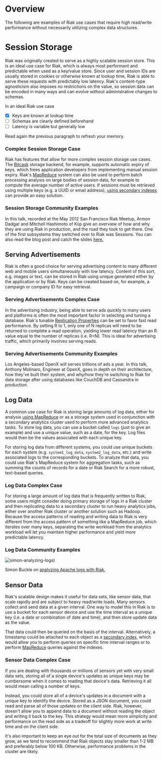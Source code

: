<!--
{
"name" : "high-read-write",
"version" : "0.1",
"title" : "Riak Use Cases: High Read/Write, Simple Applications",
"description" : "TBD.",
"freshnessDate" : 2015-07-30,
"homepage" :   "http://docs.basho.com/riak/latest/dev/data-modeling/",
"canonicalSource" : "http://docs.basho.com/riak/latest/dev/data-modeling/",
"license" : "All Rights Reserved"
}
-->
<!-- @section -->
# Overview

The following are examples of Riak use cases that require high read/write performance without necessarily utilizing complex data structures.

<!-- @section -->

# Session Storage

Riak was originally created to serve as a highly scalable session store. This is an ideal use case for Riak, which is always most performant and predictable when used as a key/value store. Since user and session IDs are usually stored in cookies or otherwise known at lookup time, Riak is able to serve these requests with predictably low latency. Riak's content-type agnosticism also imposes no restrictions on the value, so session data can be encoded in many ways and can evolve without administrative changes to schemas.

<!-- @multipleChoice -->

In an ideal Riak use case

- [X] Keys are known at lookup time
- [ ] Schemas are clearly defined beforehand
- [ ] Latency is variable but generally low

Read again the previous paragraph to refresh your memory.

<!-- @end -->

### Complex Session Storage Case

Riak has features that allow for more complex session storage use cases. The [Bitcask](http://docs.basho.com/riak/latest/ops/advanced/backends/bitcask/) storage backend, for example, supports automatic expiry of keys, which frees application developers from implementing manual session expiry. Riak's [MapReduce](http://docs.basho.com/riak/latest/dev/using/mapreduce/) system can also be used to perform batch processing analysis on large bodies of session data, for example to compute the average number of active users. If sessions must be retrieved using multiple keys (e.g. a UUID or email address), [using secondary indexes](http://docs.basho.com/riak/latest/dev/using/2i/) can provide an easy solution.

### Session Storage Community Examples

<!-- @asset, "contentType": "outlearn/video", "provider": "vimeo", "url": "https://player.vimeo.com/video/42744689"  -->

In this talk, recorded at the May 2012 San Francisco Riak Meetup, Armon Dadgar and Mitchell Hashimoto of Kiip give an overview of how and why they are using Riak in production, and the road they took to get there. One of the first subsystems they switched over to Riak was Sessions. You can also read the blog post and catch the slides [here.](http://basho.com/blog/technical/2012/05/25/Scaling-Riak-At-Kiip/)

 <!-- @task, "hasDeliverable" : true, "text" : "Watch the video \"Scaling Riak at Kiip\" and write a short summary of those points in the video that matter most to you. Submit your summary here."-->

<!-- @section -->

## Serving Advertisements

Riak is often a good choice for serving advertising content to many different web and mobile users simultaneously with low latency. Content of this sort, e.g. images or text, can be stored in Riak using unique generated either by the application or by Riak. Keys can be created based on, for example, a campaign or company ID for easy retrieval.

### Serving Advertisements Complex Case

In the advertising industry, being able to serve ads quickly to many users and platforms is often the most important factor in selecting and tuning a database. Riak's tunable [Replication Properties](http://docs.basho.com/riak/latest/dev/advanced/replication-properties/) can be set to favor fast read performance. By setting R to 1, only one of N replicas will need to be returned to complete a read operation, yielding lower read latency than an R value equal to the number of replicas (i.e. R=N). This is ideal for advertising traffic, which primarily involves serving reads.

### Serving Advertisements Community Examples

<!-- @asset, "contentType": "outlearn/video", "provider": "vimeo", "url": "https://player.vimeo.com/video/49775483" -->

Los Angeles-based OpenX will serves trillions of ads a year. In this talk, Anthony Molinaro, Engineer at OpenX, goes in depth on their architecture, how they’ve built their system, and why/how they’re switching to Riak for data storage after using databases like CouchDB and Cassandra in production.

 <!-- @task, "hasDeliverable" : true, "text" : "Watch the video \"Riak at OpenX\" and write a short summary of those points in the video that matter most to you. Submit your summary here."-->

<!-- @section -->

## Log Data

A common use case for Riak is storing large amounts of log data, either for analysis [using MapReduce](http://docs.basho.com/riak/latest/dev/using/mapreduce/) or as a storage system used in conjunction with a secondary analytics cluster used to perform more advanced analytics tasks. To store log data, you can use a bucket called `logs` (just to give an example) and use a unique value, such as a date, for the key. Log files would then be the values associated with each unique key.

For storing log data from different systems, you could use unique buckets for each system (e.g. `system1_log_data`, `system2_log_data`, etc.) and write associated logs to the corresponding buckets. To analyze that data, you could use Riak's MapReduce system for aggregation tasks, such as summing the counts of records for a date or Riak Search for a more robust, text-based queries.

### Log Data Complex Case

For storing a large amount of log data that is frequently written to Riak, some users might consider doing primary storage of logs in a Riak cluster and then replicating data to a secondary cluster to run heavy analytics jobs, either over another Riak cluster or another solution such as Hadoop. Because the access patterns of reading and writing data to Riak is very different from the access pattern of something like a MapReduce job, which iterates over many keys, separating the write workload from the analytics workload will let you maintain higher performance and yield more predictable latency.

### Log Data Community Examples

![simon-analyzing-logs)](http://docs.basho.com/shared/2.1.1/images/simon-analyzing-logs.png)

Simon Buckle on [analyzing Apache logs with Riak.](http://www.simonbuckle.com/2011/08/27/analyzing-apache-logs-with-riak/)

 <!-- @task, "hasDeliverable" : true, "text" : "Read the article about \"Analyzing Apache logs with Riak\" and write a short summary of those points in the article that matter most to you. Submit your summary here."-->
 
<!-- @section -->

## Sensor Data

Riak's scalable design makes it useful for data sets, like sensor data, that scale rapidly and are subject to heavy read/write loads. Many sensors collect and send data at a given interval. One way to model this in Riak is to use a bucket for each sensor device and use the time interval as a unique key (i.e. a date or combination of date and time), and then store update data as the value.

That data could then be queried on the basis of the interval. Alternatively, a timestamp could be attached to each object as a [secondary index](http://docs.basho.com/riak/latest/dev/using/2i/), which would allow you to perform queries on specific time interval ranges or to perform [MapReduce](http://docs.basho.com/riak/latest/dev/using/mapreduce/) queries against the indexes.

### Sensor Data Complex Case

If you are dealing with thousands or millions of sensors yet with very small data sets, storing all of a single device's updates as unique keys may be cumbersome when it comes to reading that device's data. Retrieving it all would mean calling a number of keys.

Instead, you could store all of a device's updates in a document with a unique key to identify the device. Stored as a JSON document, you could read and parse all of those updates on the client side. Riak, however, doesn't allow you to append data to a document without reading the object and writing it back to the key. This strategy would mean more simplicity and performance on the read side as a tradeoff for slightly more work at write time and on the client side.

It's also important to keep an eye out for the total size of documents as they grow, as we tend to recommend that Riak objects stay smaller than 1-2 MB and preferably below 100 KB. Otherwise, performance problems in the cluster are likely.
